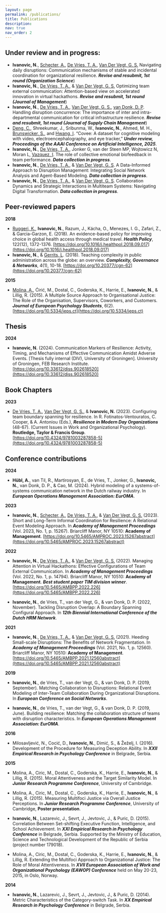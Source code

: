 ```yaml
---
layout: page
permalink: /publications/
title: Publications
description: 
nav: true
nav_order: 2
---
```



## Under review and in progress:

- **Ivanovic, N.**, [Schecter, A.](https://scholar.google.com/citations?user=QYXNseEAAAAJ&hl=en), [De Vries, T. A.](https://scholar.google.com/citations?user=3eY7tOQAAAAJ&hl=en&oi=ao), [Van Der Vegt, G. S.](https://scholar.google.com/citations?user=eXKtLwoAAAAJ&hl=en&oi=sra) Navigating daily disruptions: Communication mechanisms of stable and incidental coordination for organizational resilience. **_Revise and resubmit, 1st round (Organization Science_**)
- **Ivanovic, N.**, [De Vries, T. A.](https://scholar.google.com/citations?user=3eY7tOQAAAAJ&hl=en&oi=ao), & [Van Der Vegt, G. S.](https://scholar.google.com/citations?user=eXKtLwoAAAAJ&hl=en&oi=sra) Optimizing team external communication: Attention-based view on accelerated innovation in virtual hackathons. **_Revise and resubmit, 1st round (Journal of Management_**)
- **Ivanovic, N.**, [De Vries, T. A.](https://scholar.google.com/citations?user=3eY7tOQAAAAJ&hl=en&oi=ao), [Van Der Vegt, G. S.](https://scholar.google.com/citations?user=eXKtLwoAAAAJ&hl=en&oi=sra), [van Donk, D. P](https://scholar.google.com/citations?user=VaKZtXEAAAAJ&hl=en). Handling disruption concurrence: The importance of inter and intra-departmental communication for critical infrastructure resilience. **_Revise and resubmit, 1st round (Journal of Supply Chain Management_**)
- [Deng, C.](https://scholar.google.com/citations?user=6isFoKAAAAAJ&hl=en&oi=ao),  Shreekumar, J., Sribunma, W., **Ivanovic, N.**, Ahmed, M. H., [Brunswicker, S.](https://scholar.google.com/citations?user=d1h-ClQAAAAJ&hl=en&oi=ao), and [Hwang, I](https://scholar.google.com/citations?user=UcRzyCgAAAAJ&hl=en&oi=ao). “Covee: A dataset for cognitive modeling with video, electroencephalography, and eye tracker,” **_Under review, Proceedings of the AAAI Conference on Artificial Intelligence, 2025_**.
- **Ivanovic, N.**, [De Vries, T. A.](https://scholar.google.com/citations?user=3eY7tOQAAAAJ&hl=en&oi=ao), Jonker G, van der Steen MP, Wojtowicz N, Moran L, [Vazquez, I](https://scholar.google.com/citations?user=I_KyKBQAAAAJ&hl=en). The role of collective emotional biofeedback in team performance. **_Data collection in progress_**.
- **Ivanovic, N.**, [De Vries, T. A.](https://scholar.google.com/citations?user=3eY7tOQAAAAJ&hl=en&oi=ao), & [Van Der Vegt, G. S](https://scholar.google.com/citations?user=eXKtLwoAAAAJ&hl=en&oi=sra). A Data-Informed Approach to Disruption Management: Integrating Social Network Analysis and Agent-Based Modeling. **_Data collection in progress_**.
- **Ivanovic, N.**, [De Vries, T. A.](https://scholar.google.com/citations?user=3eY7tOQAAAAJ&hl=en&oi=ao), & [Van Der Vegt, G. S](https://scholar.google.com/citations?user=eXKtLwoAAAAJ&hl=en&oi=sra). Collaboration Dynamics and Strategic Interactions in Multiteam Systems: Navigating Digital Transformation. **_Data collection in progress_**.

## Peer-reviewed papers

**2018**

- [Ruggeri, K.](https://scholar.google.com/citations?user=u05dAdoAAAAJ&hl=en&oi=ao), **Ivanovic, N.**, Razum, J., Kácha, O., Menezes, I. G., Zafari, Z., & Garcia-Garzon, E. (2018). An evidence-based policy for improving choice in global health access through medical travel. **_Health Policy_**, 122(12), 1372-1376. [https://doi.org/10.1016/j.healthpol.2018.09.017](https://doi.org/10.1016/j.healthpol.2018.09.017)
- **Ivanovic, N.**, & [Gerrits, L](https://scholar.google.com/citations?user=eqi8RGoAAAAJ&hl=en&oi=ao). (2018). Teaching complexity in public administration across the globe: an overview. **_Complexity, Governance & Networks_**, 4(1), 10-18. [https://doi.org/10.20377/cgn-62](https://doi.org/10.20377/cgn-62)

**2015**

- [Molina, A.](https://scholar.google.com/citations?user=55vx5nYAAAAJ&hl=en&oi=ao), Ćirić, M., Dostal, C., Goderska, K., Harrie, E., **Ivanovic, N.**, & Lillig, R. (2015). A Multiple Source Approach to Organisational Justice: The Role of the Organisation, Supervisors, Coworkers, and Customers. **_Journal of European Psychology Students_**, 6(2). [https://doi.org/10.5334/jeps.ct](https://doi.org/10.5334/jeps.ct)

## Thesis

**2024**

- **Ivanovic, N.** (2024). Communication Markers of Resilience: Activity, Timing, and Mechanisms of Effective Communication Amidst Adverse Events. [Thesis fully internal (DIV), University of Groningen]. University of Groningen, FEB Research Institute. [https://doi.org/10.33612/diss.902618520](https://doi.org/10.33612/diss.902618520)


## Book Chapters

**2023**

- [De Vries, T. A.](https://scholar.google.com/citations?user=3eY7tOQAAAAJ&hl=en&oi=ao), [Van Der Vegt, G. S.](https://scholar.google.com/citations?user=eXKtLwoAAAAJ&hl=en&oi=sra), & **Ivanovic, N.** (2023). Configuring team boundary spanning for resilience. In R. Fotinatos-Ventouratos, C. Cooper, & A. Antoniou (Eds.), **_Resilience in Modern Day Organizations_** (48-67). (Current Issues in Work and Organizational Psychology). **Routledge, Taylor & Francis Group**. [https://doi.org/10.4324/9781003287858-5](https://doi.org/10.4324/9781003287858-5)


## Conference contributions


**2024**

- **Hübl, A.**, van Til, R., Martirosyan, E., de Vries, T., Jonker, G., **Ivanovic, N.**, van Donk, D. P., & Cao, M. (2024). Hybrid modeling of a systems-of-systems communication network in the Dutch railway industry. In **_European Operations Management Association: EurOMA_**.

**2023**

- **Ivanovic, N.**, [Schecter, A.](https://scholar.google.com/citations?user=QYXNseEAAAAJ&hl=en), [De Vries, T. A.](https://scholar.google.com/citations?user=3eY7tOQAAAAJ&hl=en&oi=ao), & [Van Der Vegt, G. S.](https://scholar.google.com/citations?user=eXKtLwoAAAAJ&hl=en&oi=sra) (2023). Short and Long-Term Informal Coordination for Resilience: A Relational Event Modeling Approach. In **_Academy of Management Proceedings_** (Vol. 2023, No. 1, p. 15267). Briarcliff Manor, NY 10510: **Academy of Management**. [https://doi.org/10.5465/AMPROC.2023.15267abstract](https://doi.org/10.5465/AMPROC.2023.15267abstract)

**2022**

- **Ivanovic, N.**, [De Vries, T. A.](https://scholar.google.com/citations?user=3eY7tOQAAAAJ&hl=en&oi=ao), & [Van Der Vegt, G. S.](https://scholar.google.com/citations?user=eXKtLwoAAAAJ&hl=en&oi=sra) (2022). Managing Attention in Virtual Hackathons: Effective Configurations of Team External Communication. In **_Academy of Management Proceedings_** (Vol. 2022, No. 1, p. 14794). Briarcliff Manor, NY 10510: **Academy of Management**. **_Best student paper TIM division winner_**. [https://doi.org/10.5465/AMBPP.2022.226](https://doi.org/10.5465/AMBPP.2022.226)

- **Ivanovic, N.**, de Vries, T., van der Vegt, G., & van Donk, D. P. (2022, November). Tackling Disruption Overlap: A Boundary Spanning Configural Approach. In **_12th Biennial International Conference of the Dutch HRM Network_**.


**2021**

- **Ivanovic, N.**, [De Vries, T. A.](https://scholar.google.com/citations?user=3eY7tOQAAAAJ&hl=en&oi=ao), & [Van Der Vegt, G. S.](https://scholar.google.com/citations?user=eXKtLwoAAAAJ&hl=en&oi=sra) (2021). Heeding Small-scale Disruptions: The Benefits of Network Fragmentation. In **_Academy of Management Proceedings_** (Vol. 2021, No. 1, p. 12560). Briarcliff Manor, NY 10510: **Academy of Management**. [https://doi.org/10.5465/AMBPP.2021.12560abstract](https://doi.org/10.5465/AMBPP.2021.12560abstract)


**2019**

- **Ivanovic, N.**, de Vries, T., van der Vegt, G., & van Donk, D. P. (2019, September). Matching Collaboration to Disruptions: Relational Event Modeling of Inter-Team Collaboration During Organizational Disruptions. In **_European Conference on Social Networks_**.

- **Ivanovic, N.**, de Vries, T., van der Vegt, G., & van Donk, D. P. (2019, June). Building resilience: Matching the collaboration structure of teams with disruption characteristics. In **_European Operations Management Association: EurOMA_**.

**2016**

- Milosavljević, N., Cocić, D., **Ivanovic, N.**, Dimić, S., & Žeželj, I. (2016). Development of the Procedure for Measuring Deception Ability. In **_XXII Empirical Research in Psychology Conference_** in Belgrade, Serbia.

**2015**

- Molina, A., Ciric, M., Dostal, C., Goderska, K., Harrie, E., **Ivanovic, N.**, & Lillig, R. (2015). Moral Attentiveness and the Target Similarity Model. In **_Junior Research Programme Conference_**, University of Cambridge.

- Molina, A., Ciric, M., Dostal, C., Goderska, K., Harrie, E., **Ivanovic, N.**, & Lillig, R. (2015). Measuring Multifoci Justice via Overall Justice Perceptions. In **_Junior Research Programme Conference_**, University of Cambridge, **Poster presentation**.

- **Ivanovic, N.**, Lazarevic, J., Sevrt, J., Jevtovic, J., & Puric, D. (2015). Correlation Between Set-shifting Executive Function, Intelligence, and School Achievement. In **_XXI Empirical Research in Psychology Conference_** in Belgrade, Serbia. Supported by the Ministry of Education, Science and Technological Development of the Republic of Serbia (project number 179018).

- Molina, A., Ciric, M., Dostal, C., Goderska, K., Harrie, E., **Ivanovic, N.**, & Lillig, R. Extending the Multifoci Approach to Organizational Justice: The Role of Moral Attentiveness. In **_XVII European Association of Work and Organizational Psychology (EAWOP) Conference_** held on May 20-23, 2015, in Oslo, Norway.

**2014**

- **Ivanovic, N.**, Lazarevic, J., Sevrt, J., Jevtovic, J., & Puric, D. (2014). Metric Characteristics of the Category-switch Task. In **_XX Empirical Research in Psychology Conference_** in Belgrade, Serbia.



